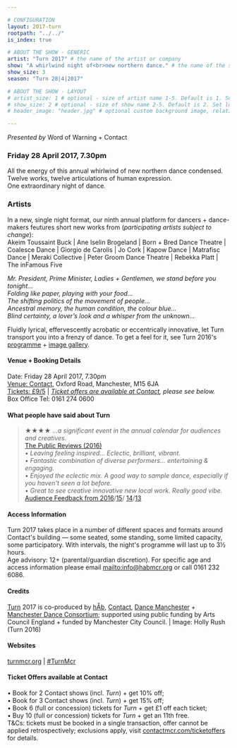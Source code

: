 ```yaml
---

# CONFIGURATION
layout: 2017-turn
rootpath: "../../"
is_index: true

# ABOUT THE SHOW - GENERIC
artist: "Turn 2017" # the name of the artist or company
show: "A whirlwind night of<br>new northern dance." # the name of the show
show_size: 3
season: "Turn 28|4|2017"

# ABOUT THE SHOW - LAYOUT
# artist_size: 1 # optional - size of artist name 1-5. Default is 1. Set longer names to lower values
# show_size: 2 # optional - size of show name 2-5. Default is 2. Set longer names to lower values
# header_image: "header.jpg" # optional custom background image, relative to current page

---
```

*Presented by* Word of Warning + Contact    
         
### Friday 28 April 2017, 7.30pm
All the energy of this annual whirlwind of new northern dance condensed.<br>Twelve works, twelve articulations of human expression.<br>One extraordinary night of dance.          
        
### Artists        
In a new, single night format, our ninth annual platform for dancers + dance-makers feutures short new works from (*participating artists subject to change*):        
Akeim Toussaint Buck | Ane Iselin Brogeland | Born + Bred Dance Theatre | Coalesce Dance | Giorgio de Carolis | Jo Cork | Kapow Dance | Matrafisc Dance | Meraki Collective | Peter Groom Dance Theatre | Rebekka Platt | The inFamous Five        
        
*Mr. President, Prime Minister, Ladies + Gentlemen, we stand before you tonight…<br>Folding like paper, playing with your food…<br>The shifting politics of the movement of people…<br>Ancestral memory, the human condition, the colour blue…<br>Blind certainty, a lover’s look and a whisper from the unknown…*             
         
Fluidly lyrical, effervescently acrobatic or eccentrically innovative, let Turn transport you into a frenzy of dance. To get a feel for it, see Turn 2016's [programme](/archive/2016-turn) + [image gallery](/galleries/2016-turn).         
         
#### Venue + Booking Details        
Date: Friday 28 April 2017, 7.30pm       
<a href="http://contactmcr.com/visit/getting-here" target="_blank">Venue: Contact</a>, Oxford Road, Manchester, M15 6JA         
<a href="http://contactmcr.com/whats-on/69492-turn-2017/booking" target="_blank">Tickets: £9/5</a> | *<a href="http://www.contactmcr.com/ticketoffers" target="_blank">Ticket offers are available at Contact</a>, please see below.*       
Box Office Tel: 0161 274 0600        
          
#### What people have said about Turn          
>★★★★ *…a significant event in the annual calendar for audiences and creatives.*<a href="http://www.thepublicreviews.com/turn-2016-night-1-contact-manchester" target="_blank"><br>The Public Reviews (2016)</a>             
>• *Leaving feeling inspired… Eclectic, brilliant, vibrant.*<br>• *Fantastic combination of diverse performers… entertaining & engaging.*<br>• *Enjoyed the eclectic mix. A good way to sample dance, especially if you haven't seen a lot before.*<br>• *Great to see creative innovative new local work. Really good vibe.*<br>[Audience Feedback from 2016](/archive/2016-turn)/[15](/archive/2015-turn)/ [14](/archive/2014-turn)/[13](/archive/2013-turn)            
         
#### Access Information                 
Turn 2017 takes place in a number of different spaces and formats around Contact's building — some seated, some standing, some limited capacity, some participatory. With intervals, the night's programme will last up to 3½ hours.<br>Age advisory: 12+ (parental/guardian discretion). For specific age and access information please email <mailto:info@habmcr.org> or call 0161 232 6086.               
                          
#### Credits         
[Turn](/hab/turn) 2017 is co-produced by [hÅb](/hab), <a href="http://contactmcr.com" target="_blank">Contact</a>, <a href="http://www.digm.org" target="_blank">Dance Manchester</a> + <a href="http://bit.ly/McrDanceConsortium" target="_blank">Manchester Dance Consortium</a>; supported using public funding by Arts Council England + funded by Manchester City Council. | Image: Holly Rush (Turn 2016)         
         
#### Websites        
<a href="http://turnmcr.org" target="_blank">turnmcr.org</a> | <a href="http://twitter.com/hashtag/TurnMcr" target="_blank">#TurnMcr</a>        
         
#### Ticket Offers available at Contact         
• Book for 2 Contact shows (incl. *Turn*) + get 10% off;<br>• Book for 3 Contact shows (incl. *Turn*) + get 15% off;<br>• Book 6 (full or concession) tickets for *Turn* + get £1 off each ticket;<br>• Buy 10 (full or concession) tickets for *Turn* + get an 11th free.<br>T&Cs: tickets must be booked in a single transaction, offer cannot be applied retrospectively; exclusions apply, visit <a href="http://www.contactmcr.com/ticketoffers" target="_blank">contactmcr.com/ticketoffers</a> for details.
